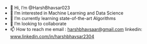 - 👋 Hi, I’m @HarshBhavsar023
- 👀 I’m interested in Machine Learning and Data Science 
- 🌱 I’m currently learning state-of-the-art Algorithms 
- 💞️ I’m looking to collaborate 
- 📫 How to reach me 
      email : harshbhavsaar@gmail.com
      linkedin:  www.linkedin.com/in/harshbhavsar2304

<!---
HarshBhavsar023/HarshBhavsar023 is a ✨ special ✨ repository because its `README.md` (this file) appears on your GitHub profile.
You can click the Preview link to take a look at your changes.
--->
